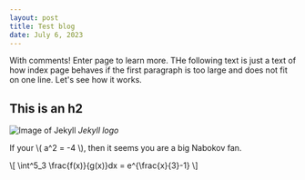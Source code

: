```yaml
---
layout: post
title: Test blog
date: July 6, 2023
---
```



With comments! Enter page to learn more. THe following text is just a text of how index page behaves if the first paragraph is too large and does not fit on one line. Let's see how it works.

## This is an h2

![Image of Jekyll](https://jekyllrb.com/img/logo-2x.png)
*Jekyll logo*

If your \\( a^2 = -4 \\), then it seems you are a big Nabokov fan.

\\[ \int^5_3 \frac{f(x)}{g(x)}dx = e^{\frac{x}{3}-1} \\]